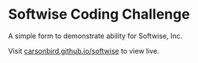 # Softwise Coding Challenge

A simple form to demonstrate ability for Softwise, Inc.

Visit [carsonbird.github.io/softwise](https://carsonbird.github.io/softwise) to view live.